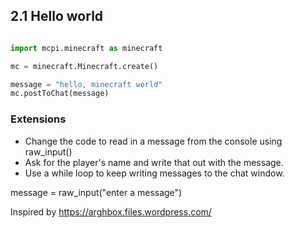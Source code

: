 ## 2.1 Hello world

```python

import mcpi.minecraft as minecraft

mc = minecraft.Minecraft.create()

message = "hello, minecraft world"
mc.postToChat(message)

```

### Extensions

* Change the code to read in a message from the console using raw_input()
* Ask for the player's name and write that out with the message.
* Use a while loop to keep writing messages to the chat window.

message = raw_input("enter a message")


Inspired by https://arghbox.files.wordpress.com/
